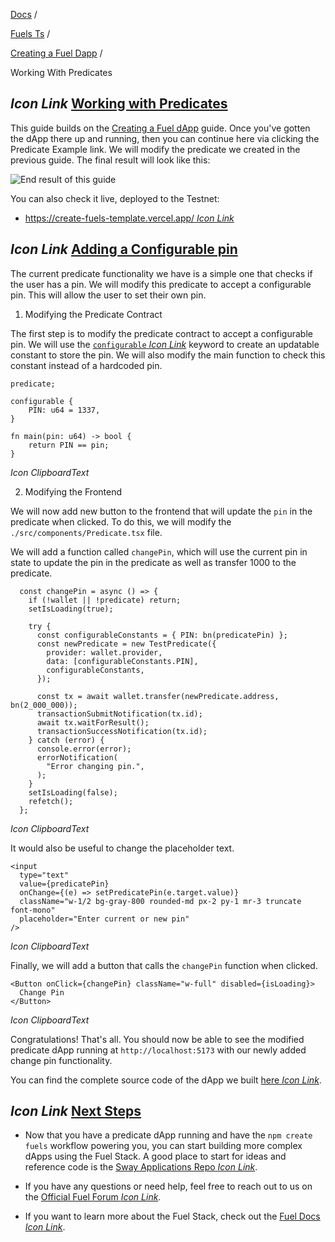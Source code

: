 [Docs](https://docs.fuel.network/) /

[Fuels Ts](https://docs.fuel.network/docs/fuels-ts/) /

[Creating a Fuel Dapp](https://docs.fuel.network/docs/fuels-ts/creating-a-fuel-dapp/) /

Working With Predicates

## _Icon Link_ [Working with Predicates](https://docs.fuel.network/docs/fuels-ts/creating-a-fuel-dapp/working-with-predicates/\#working-with-predicates)

This guide builds on the [Creating a Fuel dApp](https://docs.fuel.network/docs/fuels-ts/) guide. Once you've gotten the dApp there up and running, then you can continue here via clicking the Predicate Example link. We will modify the predicate we created in the previous guide. The final result will look like this:

![End result of this guide](https://docs.fuel.network/api/image/working-with-predicates-end-result)

You can also check it live, deployed to the Testnet:

- [https://create-fuels-template.vercel.app/ _Icon Link_](https://create-fuels-template.vercel.app/)

## _Icon Link_ [Adding a Configurable pin](https://docs.fuel.network/docs/fuels-ts/creating-a-fuel-dapp/working-with-predicates/\#adding-a-configurable-pin)

The current predicate functionality we have is a simple one that checks if the user has a pin. We will modify this predicate to accept a configurable pin. This will allow the user to set their own pin.

1. Modifying the Predicate Contract

The first step is to modify the predicate contract to accept a configurable pin. We will use the [`configurable` _Icon Link_](https://docs.fuel.network/guides/intro-to-predicates/configurables/#configurables) keyword to create an updatable constant to store the pin. We will also modify the main function to check this constant instead of a hardcoded pin.

```fuel_Box fuel_Box-idXKMmm-css
predicate;

configurable {
    PIN: u64 = 1337,
}

fn main(pin: u64) -> bool {
    return PIN == pin;
}

```

_Icon ClipboardText_

2. Modifying the Frontend

We will now add new button to the frontend that will update the `pin` in the predicate when clicked. To do this, we will modify the `./src/components/Predicate.tsx` file.

We will add a function called `changePin`, which will use the current pin in state to update the pin in the predicate as well as transfer 1000 to the predicate.

```fuel_Box fuel_Box-idXKMmm-css
  const changePin = async () => {
    if (!wallet || !predicate) return;
    setIsLoading(true);

    try {
      const configurableConstants = { PIN: bn(predicatePin) };
      const newPredicate = new TestPredicate({
        provider: wallet.provider,
        data: [configurableConstants.PIN],
        configurableConstants,
      });

      const tx = await wallet.transfer(newPredicate.address, bn(2_000_000));
      transactionSubmitNotification(tx.id);
      await tx.waitForResult();
      transactionSuccessNotification(tx.id);
    } catch (error) {
      console.error(error);
      errorNotification(
        "Error changing pin.",
      );
    }
    setIsLoading(false);
    refetch();
  };
```

_Icon ClipboardText_

It would also be useful to change the placeholder text.

```fuel_Box fuel_Box-idXKMmm-css
<input
  type="text"
  value={predicatePin}
  onChange={(e) => setPredicatePin(e.target.value)}
  className="w-1/2 bg-gray-800 rounded-md px-2 py-1 mr-3 truncate font-mono"
  placeholder="Enter current or new pin"
/>
```

_Icon ClipboardText_

Finally, we will add a button that calls the `changePin` function when clicked.

```fuel_Box fuel_Box-idXKMmm-css
<Button onClick={changePin} className="w-full" disabled={isLoading}>
  Change Pin
</Button>
```

_Icon ClipboardText_

Congratulations! That's all. You should now be able to see the modified predicate dApp running at `http://localhost:5173` with our newly added change pin functionality.

You can find the complete source code of the dApp we built [here _Icon Link_](https://github.com/FuelLabs/fuels-ts/tree/v0.100.1/apps/create-fuels-counter-guide).

## _Icon Link_ [Next Steps](https://docs.fuel.network/docs/fuels-ts/creating-a-fuel-dapp/working-with-predicates/\#next-steps)

- Now that you have a predicate dApp running and have the `npm create fuels` workflow powering you, you can start building more complex dApps using the Fuel Stack. A good place to start for ideas and reference code is the [Sway Applications Repo _Icon Link_](https://github.com/FuelLabs/sway-applications).

- If you have any questions or need help, feel free to reach out to us on the [Official Fuel Forum _Icon Link_](https://forum.fuel.network/).

- If you want to learn more about the Fuel Stack, check out the [Fuel Docs _Icon Link_](https://docs.fuel.network/).